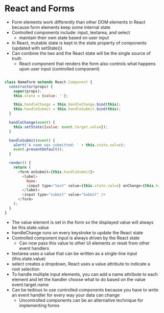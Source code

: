 # React and Forms

  - Form elements work differently than other DOM elements in React because form elements keep some internal state
  - Controlled components include: input, textarea, and select
    - maintain their own state based on user input
  - In React, mutable state is kept in the state property of components (updated with setState())
  - Can combine the two and the React state will be the single source of truth
    - React component that renders the form also controls what happens upon user input (controlled component)

```` javascript

class NameForm extends React.Component {
  constructor(props) {
    super(props);
    this.state = {value: ''};

    this.handleChange = this.handleChange.bind(this);
    this.handleSubmit = this.handleSubmit.bind(this);
  }

  handleChange(event) {
    this.setState({value: event.target.value});
  }

  handleSubmit(event) {
    alert('A name was submitted: ' + this.state.value);
    event.preventDefault();
  }

  render() {
    return (
      <form onSubmit={this.handleSubmit}>
        <label>
          Name:
          <input type="text" value={this.state.value} onChange={this.handleChange} />
        </label>
        <input type="submit" value="Submit" />
      </form>
    );
  }
}
````

  - The value element is set in the form so the displayed value will always be this.state.value
  - handleChange runs on every keystroke to update the React state
  - Controlled component input is always driven by the React state
    - Can now pass this value to other UI elements or reset from other event handlers
  - textarea uses a value that can be written as a single-line input (this.state.value)
  - select creates a dropdown, React uses a value attribute to indicate a root selection
  - To handle multiple input elements, you can add a name attribute to each element and let the handler choose what to do based on the value event.target.name
  - Can be tedious to use controlled components because you have to write an event handler for every way your data can change
    - Uncontrolled components can be an alternative technique for implementing forms